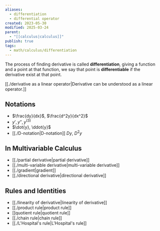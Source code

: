 ```yaml
---
aliases:
  - differentiation
  - differential operator
created: 2023-05-30
modified: 2025-03-24
parent:
  - "[[calculus|calculus]]"
publish: true
tags:
  - math/calculus/differentiation
---
```

The process of finding derivative is called **differentiation**, giving a function and a point at that function, we say that point is **differentiable** if the derivative exist at that point.

[[./derivative as a linear operator|Derivative can be understood as a linear operator.]]

## Notations
- $\frac{dy}{dx}$, $\frac{d^2y}{dx^2}$
- $y', y'', y^{(3)}$
- $\dot{y}, \ddot{y}$
- [[./D-notation|D-notation]] $Dy$, $D^2 y$

## In Multivariable Calculus
- [[./partial derivative|partial derivative]]
- [[./multi-variable derivative|multi-variable derivative]]
- [[./gradient|gradient]]
- [[./directional derivative|directional derivative]]

## Rules and Identities
- [[./linearity of derivative|linearity of derivative]]
- [[./product rule|product rule]]
- [[quotient rule|quotient rule]]
- [[./chain rule|chain rule]]
- [[./L'Hospital's rule|L'Hospital's rule]]